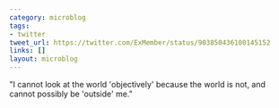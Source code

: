 ```yaml
---
category: microblog
tags:
- twitter
tweet_url: https://twitter.com/ExMember/status/903850436100145152
links: []
layout: microblog
---
```

"I cannot look at the world 'objectively' because the world is not, and cannot possibly be 'outside' me."

